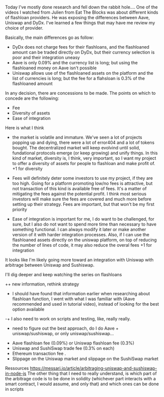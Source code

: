 Today I've mostly done research and fell down the rabbit hole.... One of the videos I watched from Julien from Eat The Blocks was about different kinds of flashloan providers.
He was exposing the differences between Aave, Uniswap and DyDx.
I've learned a few things that may have me review my choice of provider.

Basically, the main differences go as follow:

- DyDx does not charge fees for their flashloans, and the flashloaned amount can be traded directly on DyDx, but their currency selection is poor and their integration uneasy
- Aave is only 0.09% and the currency list is long; but using the flashloaned money on Aave isn't possible
- Uniswap allows use of the flashloaned assets on the platform and the list of currencies is long; but the fee for a flahsloan is 0.3% of the flashloaned amount

In any decision, there are concessions to be made. The points on which to concede are the following:

- Fee
- Diversity of assets
- Ease of integration

Here is what I think

- the market is volatile and immature. We've seen a lot of projects popping up and dying, there were a lot of error404 and a lot of tokens bought. The decentralized market will keep evolvind until solid, fundational protocols emerge (or keep growing) and unify things. In this kind of market, diversity is, I think, very important, so I want my project to offer a diversity of assets for people to flashloan and make profit of.
  +1 for diversity

- Fees will definitely deter some investors to use my project, if they are too high. Going for a platform promoting low/no fees is attractive, but not transaction of this kind is available free of fees. It's a matter of mitigating the fees against the potential profit. I think most serious investors will make sure the fees are covered and much more before setting up their strategy. Fees are important, but that won't be my first priority

- Ease of integration is important for me, I do want to be challenged, for sure, but I also do not want to spend more time than necessary to have something functional. I can always modify it later or make another version of it with harder integration processes. Also, if I can use the flashloaned assets directly on the uniswap platform, on top of reducing the number of lines of code, it may also reduce the overal fees
  +1 for integration

It looks like I'm likely going more toward an integration with Uniswap with arbitrage between Uniswap and Sushiswap.

I'll dig deeper and keep watching the series on flashloans

++ new information, rethink strategy

- I should have found that information earlier when researching about flashloan function, I went with what I was familiar with (Aave recommended and used in tutorial video), instead of looking for the best option available

-+ I also need to work on scripts and testing, like, really really.

- need to figure out the best approach, do I do Aave + uniswap/sushiswap, or only uniswap/sushiswap...

* Aave flashloan fee (0.09%) or Uniswap flashloan fee (0.3%)
* Uniswap and SushiSwap trade fee (0.3% on each)
* Ethereum transaction fee .
* Slippage on the Uniswap market and slippage on the SushiSwap market

Ressources https://messari.io/article/arbitraging-uniswap-and-sushiswap-in-node-js
The other thing that I need to really understand, is which part of the arbitrage code is to be done in solidity (whichever part interacts with a smart contract, I would assume, and only that) and which ones can be done in scripts
